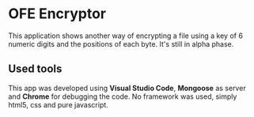 # OFE Encryptor
This application shows another way of encrypting a file using a key of 6 numeric digits and the positions of each byte.
It's still in alpha phase.


## Used tools
This app was developed using **Visual Studio Code**, **Mongoose** as server and **Chrome** for debugging the code.
No framework was used, simply html5, css and pure javascript.
